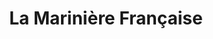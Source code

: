 ---
title: "La Marinière Française"
url: /la-grande-motte/la-mariniere-francaise/
shop: vêtements
---